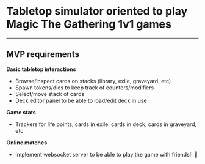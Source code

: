 # Tabletop simulator oriented to play Magic The Gathering 1v1 games

---

## MVP requirements

**Basic tabletop interactions**

- Browse/inspect cards on stacks (library, exile, graveyard, etc)
- Spawn tokens/dies to keep track of counters/modifiers
- Select/move stack of cards
- Deck editor panel to be able to load/edit deck in use

**Game stats**

- Trackers for life points, cards in exile, cards in deck, cards in graveyard, etc

**Online matches**

- Implement websocket server to be able to play the game with friends!! 🥳

